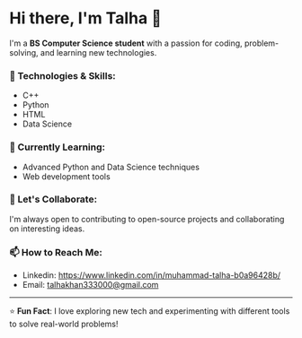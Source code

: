 # Hi there, I'm Talha 👋

I'm a **BS Computer Science student** with a passion for coding, problem-solving, and learning new technologies. 

### 🔧 Technologies & Skills:
- C++
- Python
- HTML
- Data Science

### 🌱 Currently Learning:
- Advanced Python and Data Science techniques
- Web development tools

### 👯 Let's Collaborate:
I'm always open to contributing to open-source projects and collaborating on interesting ideas.

### 📫 How to Reach Me:
- Linkedin: https://www.linkedin.com/in/muhammad-talha-b0a96428b/
- Email: talhakhan333000@gmail.com

---

⭐ **Fun Fact**: I love exploring new tech and experimenting with different tools to solve real-world problems!

<!---
TalhaBytes/TalhaBytes is a ✨ special ✨ repository because its `README.md` (this file) appears on your GitHub profile.
You can click the Preview link to take a look at your changes.
--->
